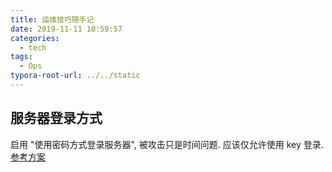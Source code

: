 ```yaml
---
title: 运维技巧随手记
date: 2019-11-11 10:59:57
categories:
  - tech
tags:
  - Ops
typora-root-url: ../../static
---
```


## 服务器登录方式

启用 "使用密码方式登录服务器", 被攻击只是时间问题. 应该仅允许使用 key 登录. [参考方案](https://linuxize.com/post/how-to-set-up-ssh-keys-on-centos-7/#disabling-ssh-password-authentication)
